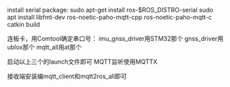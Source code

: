 install serial package: sudo apt-get install ros-$ROS_DISTRO-serial
sudo apt install libfmt-dev ros-noetic-paho-mqtt-cpp ros-noetic-paho-mqtt-c
catkin build

连板卡，用Comtool确定串口号：
imu_gnss_driver用STM32那个
gnss_driver用ublox那个
mqtt_all用at那个

启动以上三个的launch文件即可
MQTT监听使用MQTTX

接收端安装编mqtt_client和mqtt2ros_all即可
